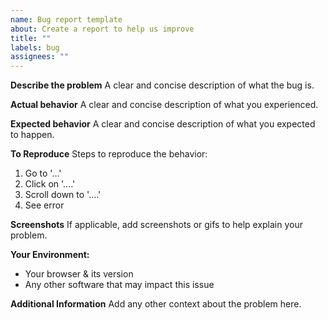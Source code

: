 ```yaml
---
name: Bug report template
about: Create a report to help us improve
title: ""
labels: bug
assignees: ""
---
```


**Describe the problem**
A clear and concise description of what the bug is.

**Actual behavior**
A clear and concise description of what you experienced.

**Expected behavior**
A clear and concise description of what you expected to happen.

**To Reproduce**
Steps to reproduce the behavior:

1. Go to '...'
2. Click on '....'
3. Scroll down to '....'
4. See error

**Screenshots**
If applicable, add screenshots or gifs to help explain your problem.

**Your Environment:**

- Your browser & its version
- Any other software that may impact this issue

**Additional Information**
Add any other context about the problem here.
